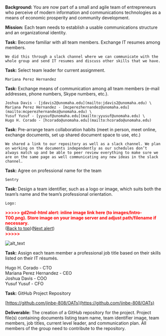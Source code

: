 **Background:** You are now part of a small and agile team of entrepreneurs who perceive of modern information and communications technologies as a means of economic prosperity and community development.

**Mission:** Each team needs to establish a usable communications structure and an organizational identity.

**Task:** Become familiar with all team members. Exchange IT resumes among members.

	We did this through a slack channel where we can communicate with the whole group and send IT resumes and discuss other skills that we have.

**Task:** Select team leader for current assignment.

	Mariana Perez Hernandez

**Task:** Exchange means of communication among all team members (e-mail addresses, phone numbers, Skype numbers, etc.).

	Joshua Davis - [jdavis2@unomaha.edu](mailto:jdavis2@unomaha.edu) \
	Mariana Perez Hernandez - [mcperezhernandez@unomaha.edu](mailto:mcperezhernandez@unomaha.edu) \
	Yusuf Yusuf - [yyusuf@unomaha.edu](mailto:yyusuf@unomaha.edu) \
	Hugo H. Corado - [hcorado@unomaha.edu](mailto:hcorado@unomaha.edu)

**Task:** Pre-arrange team collaboration habits (meet in person, meet online, exchange documents, set up shared document space to use, etc.)

	We shared a link to our repository as well as a slack channel. We plan on working on the documents independently as our schedules don’t always match up and be able to peer review everything to make sure we are on the same page as well communicating any new ideas in the slack channel.

**Task:** Agree on professional name for the team

	Sentry

**Task:** Design a team identifier, such as a logo or image, which suits both the team’s name and the team’s professional orientation.

	Logo: 

<p id="gdcalert1" ><span style="color: red; font-weight: bold">>>>>>  gd2md-html alert: inline image link here (to images/Intro-T00.png). Store image on your image server and adjust path/filename if necessary. </span><br>(<a href="#">Back to top</a>)(<a href="#gdcalert2">Next alert</a>)<br><span style="color: red; font-weight: bold">>>>>> </span></p>


![alt_text](images/Intro-T00.png "image_tooltip")


**Task:** Assign each team member a professional job title based on their skills listed on their IT résumés.

Hugo H. Corado - CTO \
Mariana Perez Hernandez - CEO \
Joshua Davis - COO \
Yusuf Yusuf - CFO

**Task:** GitHub Project Repository

[https://github.com/jinbe-808/OATs](https://github.com/jinbe-808/OATs)

**Deliverable:** The creation of a GitHub repository for the project. Project file(s) containing documents listing team name, team identifier image, team members, job titles, current level leader, and communication plan. All members of the group need to contribute to the repository.
